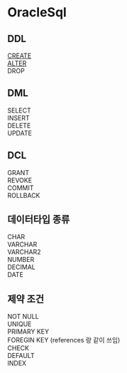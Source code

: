 # OracleSql
## DDL
[CREATE](https://github.com/2005Payne/DDL_CREATE)   
[ALTER](https://github.com/2005Payne/DDL_ALTER)   
DROP   
## DML
SELECT   
INSERT   
DELETE   
UPDATE   
## DCL
GRANT   
REVOKE   
COMMIT   
ROLLBACK   
## 데이터타입 종류
CHAR   
VARCHAR   
VARCHAR2   
NUMBER   
DECIMAL   
DATE   
## 제약 조건
NOT NULL   
UNIQUE   
PRIMARY KEY   
FOREGIN KEY (references 랑 같이 쓰임)   
CHECK   
DEFAULT   
INDEX   

